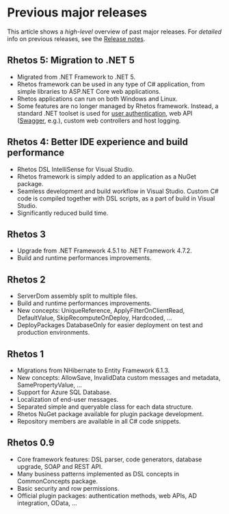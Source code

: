 # Previous major releases

This article shows a *high-level* overview of past major releases.
For _detailed_ info on previous releases, see the [Release notes](https://github.com/Rhetos/Rhetos/blob/master/ChangeLog.md).

## Rhetos 5: Migration to .NET 5

* Migrated from .NET Framework to .NET 5.
* Rhetos framework can be used in any type of C# application,
  from simple libraries to ASP.NET Core web applications.
* Rhetos applications can run on both Windows and Linux.
* Some features are no longer managed by Rhetos framework.
  Instead, a standard .NET toolset is used for
  [user authentication](https://docs.microsoft.com/en-us/aspnet/core/security/authentication/?view=aspnetcore-5.0),
  web API ([Swagger](https://docs.microsoft.com/en-us/aspnet/core/tutorials/getting-started-with-swashbuckle?view=aspnetcore-5.0&tabs=visual-studio), e.g.),
  custom web controllers and host logging.

## Rhetos 4: Better IDE experience and build performance

* Rhetos DSL IntelliSense for Visual Studio.
* Rhetos framework is simply added to an application as a NuGet package.
* Seamless development and build workflow in Visual Studio.
  Custom C# code is compiled together with DSL scripts, as a part of build in Visual Studio.
* Significantly reduced build time.

## Rhetos 3

* Upgrade from .NET Framework 4.5.1 to .NET Framework 4.7.2.
* Build and runtime performances improvements.

## Rhetos 2

* ServerDom assembly split to multiple files.
* Build and runtime performances improvements.
* New concepts: UniqueReference, ApplyFilterOnClientRead, DefaultValue, SkipRecomputeOnDeploy, Hardcoded, ...
* DeployPackages DatabaseOnly for easier deployment on test and production environments.

## Rhetos 1

* Migrations from NHibernate to Entity Framework 6.1.3.
* New concepts: AllowSave, InvalidData custom messages and metadata, SamePropertyValue, ...
* Support for Azure SQL Database.
* Localization of end-user messages.
* Separated simple and queryable class for each data structure.
* Rhetos NuGet package available for plugin package development.
* Repository members are available in all C# code snippets.

## Rhetos 0.9

* Core framework features: DSL parser, code generators, database upgrade, SOAP and REST API.
* Many business patterns implemented as DSL concepts in CommonConcepts package.
* Basic security and row permissions.
* Official plugin packages: authentication methods, web APIs, AD integration, OData, ...
